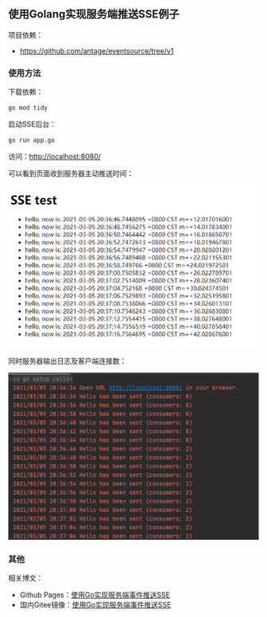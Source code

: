 ## 使用Golang实现服务端推送SSE例子

项目依赖：

-   https://github.com/antage/eventsource/tree/v1

### 使用方法

下载依赖：

```bash
go mod tidy
```

启动SSE后台：

```bash
go run app.go
```

访问：[http://localhost:8080/](http://localhost:8080/)

可以看到页面收到服务器主动推送时间：

![demo1.png](./images/demo1.png)

同时服务器输出日志及客户端连接数：

![demo2.png](./images/demo2.png)

### 其他

相关博文：

-   Github Pages：[使用Go实现服务端事件推送SSE](https://jasonkayzk.github.io/2021/03/05/%E4%BD%BF%E7%94%A8Go%E5%AE%9E%E7%8E%B0%E6%9C%8D%E5%8A%A1%E7%AB%AF%E4%BA%8B%E4%BB%B6%E6%8E%A8%E9%80%81SSE/)
-   国内Gitee镜像：[使用Go实现服务端事件推送SSE](https://jasonkay.gitee.io/2021/03/05/%E4%BD%BF%E7%94%A8Go%E5%AE%9E%E7%8E%B0%E6%9C%8D%E5%8A%A1%E7%AB%AF%E4%BA%8B%E4%BB%B6%E6%8E%A8%E9%80%81SSE/)

